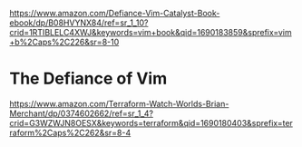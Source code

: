 https://www.amazon.com/Defiance-Vim-Catalyst-Book-ebook/dp/B08HVYNX84/ref=sr_1_10?crid=1RTIBLELC4XWJ&keywords=vim+book&qid=1690183859&sprefix=vim+b%2Caps%2C226&sr=8-10
# The Defiance of Vim


https://www.amazon.com/Terraform-Watch-Worlds-Brian-Merchant/dp/0374602662/ref=sr_1_4?crid=G3WZWJN8OESX&keywords=terraform&qid=1690180403&sprefix=terraform%2Caps%2C262&sr=8-4

